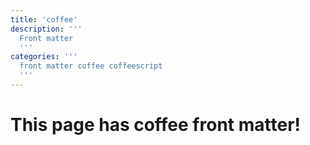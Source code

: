 ```yaml
---
title: 'coffee'
description: '''
  Front matter
  '''
categories: '''
  front matter coffee coffeescript
  '''
---
```


# This page has coffee front matter!